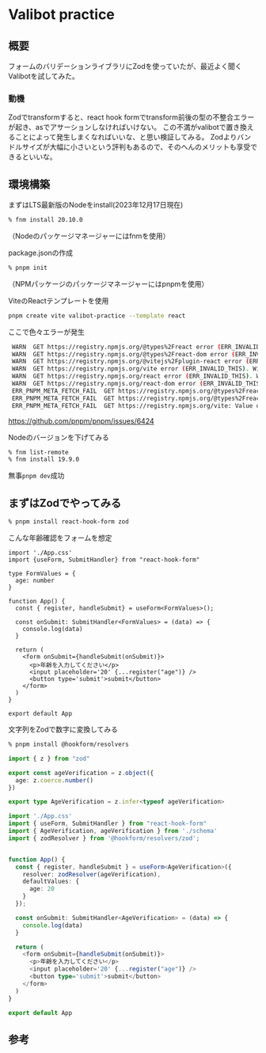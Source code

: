 # Valibot practice

## 概要
フォームのバリデーションライブラリにZodを使っていたが、最近よく聞くValibotを試してみた。

### 動機

Zodでtransformすると、react hook formでtransform前後の型の不整合エラーが起き、asでアサーションしなければいけない。
この不満がvalibotで置き換えることによって発生しまくなればいいな、と思い検証してみる。
Zodよりバンドルサイズが大幅に小さいという評判もあるので、そのへんのメリットも享受できるといいな。

## 環境構築

まずはLTS最新版のNodeをinstall(2023年12月17日現在)
```.sh
% fnm install 20.10.0
```
（Nodeのパッケージマネージャーにはfnmを使用）

package.jsonの作成
```.sh
% pnpm init
```
（NPMパッケージのパッケージマネージャーにはpnpmを使用）

ViteのReactテンプレートを使用
```.sh
pnpm create vite valibot-practice --template react
```

ここで色々エラーが発生
```.sh
 WARN  GET https://registry.npmjs.org/@types%2Freact error (ERR_INVALID_THIS). Will retry in 1 minute. 1 retries left.
 WARN  GET https://registry.npmjs.org/@types%2Freact-dom error (ERR_INVALID_THIS). Will retry in 1 minute. 1 retries left.
 WARN  GET https://registry.npmjs.org/@vitejs%2Fplugin-react error (ERR_INVALID_THIS). Will retry in 1 minute. 1 retries left.
 WARN  GET https://registry.npmjs.org/vite error (ERR_INVALID_THIS). Will retry in 1 minute. 1 retries left.
 WARN  GET https://registry.npmjs.org/react error (ERR_INVALID_THIS). Will retry in 1 minute. 1 retries left.
 WARN  GET https://registry.npmjs.org/react-dom error (ERR_INVALID_THIS). Will retry in 1 minute. 1 retries left.
 ERR_PNPM_META_FETCH_FAIL  GET https://registry.npmjs.org/@types%2Freact-dom: Value of "this" must be of type URLSearchParams
 ERR_PNPM_META_FETCH_FAIL  GET https://registry.npmjs.org/@types%2Freact: Value of "this" must be of type URLSearchParams
 ERR_PNPM_META_FETCH_FAIL  GET https://registry.npmjs.org/vite: Value of "this" must be of type URLSearchParams
```

https://github.com/pnpm/pnpm/issues/6424

Nodeのバージョンを下げてみる
```.sh
% fnm list-remote
% fnm install 19.9.0
```

無事`pnpm dev`成功

## まずはZodでやってみる
 ```.sh
 % pnpm install react-hook-form zod
 ```

こんな年齢確認をフォームを想定
```.tsx
import './App.css'
import {useForm, SubmitHandler} from "react-hook-form"

type FormValues = {
  age: number
}

function App() {
  const { register, handleSubmit} = useForm<FormValues>();

  const onSubmit: SubmitHandler<FormValues> = (data) => {
    console.log(data)
  }

  return (
    <form onSubmit={handleSubmit(onSubmit)}>
      <p>年齢を入力してください</p>
      <input placeholder='20' {...register("age")} />
      <button type='submit'>submit</button>
    </form>
  )
}

export default App
```

文字列をZodで数字に変換してみる
```.sh
% pnpm install @hookform/resolvers
```

```.ts
import { z } from "zod"

export const ageVerification = z.object({
  age: z.coerce.number()
})

export type AgeVerification = z.infer<typeof ageVerification>
```

```.ts
import './App.css'
import { useForm, SubmitHandler } from "react-hook-form"
import { AgeVerification, ageVerification } from './schema'
import { zodResolver } from '@hookform/resolvers/zod';


function App() {
  const { register, handleSubmit } = useForm<AgeVerification>({
    resolver: zodResolver(ageVerification),
    defaultValues: {
      age: 20
    }
  });

  const onSubmit: SubmitHandler<AgeVerification> = (data) => {
    console.log(data)
  }

  return (
    <form onSubmit={handleSubmit(onSubmit)}>
      <p>年齢を入力してください</p>
      <input placeholder='20' {...register("age")} />
      <button type='submit'>submit</button>
    </form>
  )
}

export default App
```

## 参考